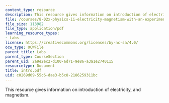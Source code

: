 ```yaml
---
content_type: resource
description: This resource gives information on introduction of electricity, and magnetism.
file: /courses/8-02x-physics-ii-electricity-magnetism-with-an-experimental-focus-spring-2005/c0269d0955c6dae3b5c82186259311bc_intro.pdf
file_size: 113982
file_type: application/pdf
learning_resource_types:
- Labs
license: https://creativecommons.org/licenses/by-nc-sa/4.0/
ocw_type: OCWFile
parent_title: Labs
parent_type: CourseSection
parent_uid: 2a9e2ec2-d100-6d71-9e86-a3a1e2740115
resourcetype: Document
title: intro.pdf
uid: c0269d09-55c6-dae3-b5c8-2186259311bc
---
```

This resource gives information on introduction of electricity, and magnetism.